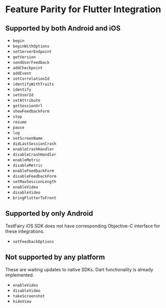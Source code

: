 # Feature Parity for Flutter Integration

## Supported by both Android and iOS

* `begin`
* `beginWithOptions`
* `setServerEndpoint`
* `getVersion`
* `sendUserFeedback`
* `addCheckpoint`
* `addEvent`
* `setCorrelationId`
* `identifyWithTraits`
* `identify`
* `setUserId`
* `setAttribute`
* `getSessionUrl`
* `showFeedbackForm`
* `stop`
* `resume`
* `pause`
* `log`
* `setScreenName`
* `didLastSessionCrash`
* `enableCrashHandler`
* `disableCrashHandler`
* `enableMetric`
* `disableMetric`
* `enableFeedbackForm`
* `disableFeedbackForm`
* `setMaxSessionLength`
* `enableVideo`
* `disableVideo`
* `bringFlutterToFront`

## Supported by only Android

TestFairy iOS SDK does not have corresponding Objective-C interface for these integrations.

* `setFeedbackOptions`

## Not supported by any platform

These are waiting updates to native SDKs. Dart functionality is already implemented.

* `enableVideo`
* `disableVideo`
* `takeScreenshot`
* `hideView`